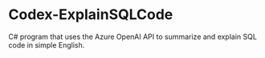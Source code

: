 # Codex-ExplainSQLCode
C# program that uses the Azure OpenAI API to summarize and explain SQL code in simple English.
